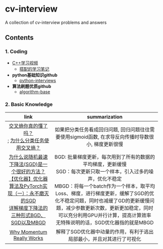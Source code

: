 # cv-interview
A collection of cv-interview problems and answers

## Contents
### 1. Coding
- [C++学习视频](https://www.bilibili.com/video/BV1et411b73Z?from=search&seid=18167644560005164073)
  - [搭配的学习笔记](https://blog.csdn.net/ClaireSy/article/details/108422945) 
- __python基础知识github__
  - [python-interviews](https://github.com/revotu/python-interviews)
- __算法刷题优质github__
  - [algorithm-base](https://github.com/chefyuan/algorithm-base)

### 2. Basic Knowledge

|    link    | summarization |
| :---: | :---: |
| [交叉熵你真的懂了吗？](https://zhuanlan.zhihu.com/p/61944055) <br> ; [为什么分类任务使用交叉熵？](https://zhuanlan.zhihu.com/p/104130889) | 如果把分类任务看成回归问题, 回归问题往往需要使用sigmoid函数, 在求导反向传播时导数很小, 梯度更新很慢|
| [为什么说随机最速下降法(SGD)是一个很好的方法？](https://zhuanlan.zhihu.com/p/27609238)<br>[【优化器】优化器算法及PyTorch实现（一）：永不磨灭的SGD](https://zhuanlan.zhihu.com/p/77503211)<br>[详解梯度下降法的三种形式BGD、SGD以及MBGD](https://zhuanlan.zhihu.com/p/25765735) | BGD: 批量梯度更新，每次用到了所有的数据的平均梯度，更新缓慢<br>SGD：每次更新只取一个样本，引入过多的噪声，优化不稳定<br>MBGD：将每一个batch作为一个样本，取平均Loss、梯度，进行梯度更新，缓解了SGD的优化不稳定问题，同时也减缓了GD的更新缓慢问题，减少参数更新次数，更新更加稳定，同时可以充分利用GPU并行计算，提高计算效率<br>无特殊说明的话，SGD优化器指的就是MBGD  |
| [Why Momentum Really Works](https://distill.pub/2017/momentum/)| 解释了SGD优化器中动量的作用，有利于逃出局部最小，并且对其进行了可视化 |
